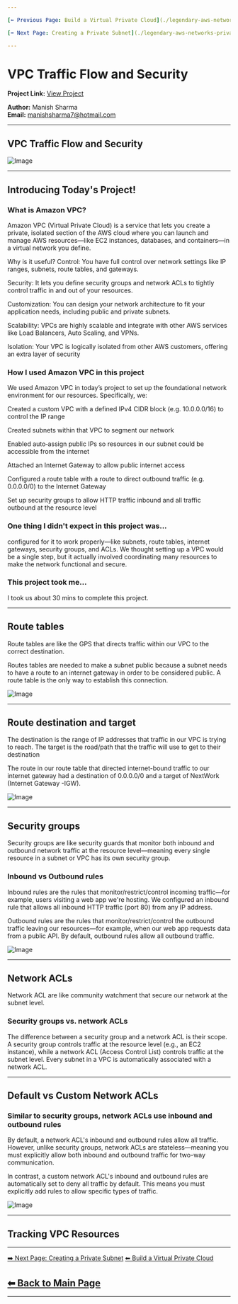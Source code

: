 ```yaml
---

[⬅ Previous Page: Build a Virtual Private Cloud](./legendary-aws-networks-vpc.md)

[➡️ Next Page: Creating a Private Subnet](./legendary-aws-networks-private.md)

---
```


# VPC Traffic Flow and Security

**Project Link:** [View Project](http://learn.nextwork.org/projects/aws-networks-security)

**Author:** Manish Sharma  
**Email:** manishsharma7@hotmail.com

---

## VPC Traffic Flow and Security

![Image](http://learn.nextwork.org/elated_cyan_peaceful_duck/uploads/aws-networks-security_92b0b0b4)

---

## Introducing Today's Project!

### What is Amazon VPC?

Amazon VPC (Virtual Private Cloud) is a service that lets you create a private, isolated section of the AWS cloud where you can launch and manage AWS resources—like EC2 instances, databases, and containers—in a virtual network you define.

Why is it useful?
Control: You have full control over network settings like IP ranges, subnets, route tables, and gateways.

Security: It lets you define security groups and network ACLs to tightly control traffic in and out of your resources.

Customization: You can design your network architecture to fit your application needs, including public and private subnets.

Scalability: VPCs are highly scalable and integrate with other AWS services like Load Balancers, Auto Scaling, and VPNs.

Isolation: Your VPC is logically isolated from other AWS customers, offering an extra layer of security

### How I used Amazon VPC in this project

We used Amazon VPC in today’s project to set up the foundational network environment for our resources. Specifically, we:

Created a custom VPC with a defined IPv4 CIDR block (e.g. 10.0.0.0/16) to control the IP range

Created subnets within that VPC to segment our network

Enabled auto‑assign public IPs so resources in our subnet could be accessible from the internet

Attached an Internet Gateway to allow public internet access

Configured a route table with a route to direct outbound traffic (e.g. 0.0.0.0/0) to the Internet Gateway

Set up security groups to allow HTTP traffic inbound and all traffic outbound at the resource level

### One thing I didn't expect in this project was...

configured for it to work properly—like subnets, route tables, internet gateways, security groups, and ACLs. We thought setting up a VPC would be a single step, but it actually involved coordinating many resources to make the network functional and secure.

### This project took me...

I took us about 30 mins to complete this project.

---

## Route tables

Route tables are like the GPS that directs traffic within our VPC to the correct destination.

Routes tables are needed to make a subnet public because a subnet needs to have a route to an internet gateway in order to be considered public. A route table is the only way to establish this connection.

![Image](http://learn.nextwork.org/elated_cyan_peaceful_duck/uploads/aws-networks-security_0a07b191)

---

## Route destination and target

The destination is the range of IP addresses that traffic in our VPC is trying to reach. 
The target is the road/path that the traffic will use to get to their destination

The route in our route table that directed internet-bound traffic to our internet gateway had a destination of 0.0.0.0/0 and a target of NextWork (Internet Gateway -IGW).

![Image](http://learn.nextwork.org/elated_cyan_peaceful_duck/uploads/aws-networks-security_0a07b191)

---

## Security groups

Security groups are like security guards that monitor both inbound and outbound network traffic at the resource level—meaning every single resource in a subnet or VPC has its own security group.

### Inbound vs Outbound rules

Inbound rules are the rules that monitor/restrict/control incoming traffic—for example, users visiting a web app we're hosting. We configured an inbound rule that allows all inbound HTTP traffic (port 80) from any IP address.

Outbound rules are the rules that monitor/restrict/control the outbound traffic leaving our resources—for example, when our web app requests data from a public API. By default, outbound rules allow all outbound traffic.

![Image](http://learn.nextwork.org/elated_cyan_peaceful_duck/uploads/aws-networks-security_92b0b0b4)

---

## Network ACLs

Network ACL are like community watchment that secure our network at the subnet level.

### Security groups vs. network ACLs

The difference between a security group and a network ACL is their scope. A security group controls traffic at the resource level (e.g., an EC2 instance), while a network ACL (Access Control List) controls traffic at the subnet level. Every subnet in a VPC is automatically associated with a network ACL.

---

## Default vs Custom Network ACLs

### Similar to security groups, network ACLs use inbound and outbound rules

By default, a network ACL's inbound and outbound rules allow all traffic. However, unlike security groups, network ACLs are stateless—meaning you must explicitly allow both inbound and outbound traffic for two-way communication.

In contrast, a custom network ACL's inbound and outbound rules are automatically set to deny all traffic by default. This means you must explicitly add rules to allow specific types of traffic.

![Image](http://learn.nextwork.org/elated_cyan_peaceful_duck/uploads/aws-networks-security_4faeb056)

---

## Tracking VPC Resources


---

[➡️ Next Page: Creating a Private Subnet](./legendary-aws-networks-private.md)
[⬅ Build a Virtual Private Cloud](./legendary-aws-networks-vpc.md)

[⬅ Back to Main Page](./README.md)
---

---
